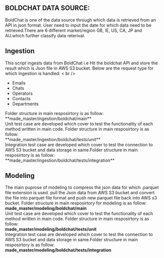 ## BOLDCHAT DATA SOURCE:
BoldChat is one of the data source through which data is retrieved from an API in json format. User need to input the date for which data need to be retrieved.There are 6 different market/region GB, IE, US, CA, JP and AU.which further classify data reterival. 

## Ingestion
This script ingests data from BoldChat i.e Hit the boldchat API and store the result which is Json file in AWS S3 bucket.
Below are the request type for which Ingestion is handled: < br />
 <ul> <li> Emails </li> <li> Chats </li> <li> Operators </li> <li> Contacts </li> <li> Departments </li> </ul>  
Folder structure in main resposirtory is as follow:<br />
**made_master/ingestion/boldchat/main** <br />
Unit test case are developed which cover to test the functionality of each method written in main code. Folder structure in main resposirtory is as follow:<br />
**made_master/ingestion/boldchat/tests/unit** <br />
Integration test case are developed which cover to test the connection to AWS S3 bucket and data storage in same.Folder structure in main resposirtory is as follow:<br />
**made_master/ingestion/boldchat/tests/integration**

## Modeling
The main puprose of modeling to compress the json data for which .parquet file extension is used. 
pull the Json data from AWS S3 bucket and convert the file into parquet file format and push new parquet file back into AWS s3 bucket.
Folder structure in main resposirtory for modeling is as follow:<br />
**made_master/modeling/boldchat/main** <br />
Unit test case are developed which cover to test the functionality of each method written in main code. Folder structure in main resposirtory is as follow:<br />
**made_master/modeling/boldchat/tests/unit** <br />
Integration test case are developed which cover to test the connection to AWS S3 bucket and data storage in same.Folder structure in main resposirtory is as follow:<br />
**made_master/modeling/boldchat/tests/integration**


